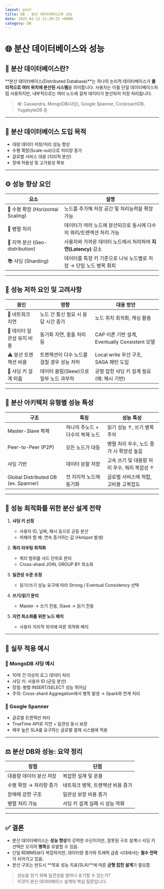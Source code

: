 ```yaml
---
layout: post
title: DB - 분산 데이터베이스와 성능
date: 2025-02-12 21:20:23 +0900
category: DB
---
```

# 🌐 분산 데이터베이스와 성능

## 📌 분산 데이터베이스란?

**분산 데이터베이스(Distributed Database)**는 하나의 논리적 데이터베이스가 **물리적으로 여러 위치에 분산된 시스템**을 의미합니다. 사용자는 이를 단일 데이터베이스처럼 사용하지만, 내부적으로는 여러 노드에 걸쳐 데이터가 분산되어 저장·처리됩니다.

> 예: Cassandra, MongoDB(샤딩), Google Spanner, CockroachDB, YugabyteDB 등

---

## 🎯 분산 데이터베이스 도입 목적

- 대량 데이터 저장/처리 성능 향상
- 수평 확장(Scale-out)으로 처리량 증가
- 글로벌 서비스 대응 (지리적 분산)
- 장애 허용성 및 고가용성 확보

---

## ⚙️ 성능 향상 요인

| 요소 | 설명 |
|------|------|
| 🔄 수평 확장 (Horizontal Scaling) | 노드를 추가해 저장 공간 및 처리능력을 확장 가능 |
| 🧠 병렬 처리 | 데이터가 여러 노드에 분산되므로 동시에 다수의 쿼리/트랜잭션 처리 가능 |
| 🧭 지역 분산 (Geo-distribution) | 사용자와 가까운 데이터 노드에서 처리하여 **지연(Latency)** 감소 |
| 📚 샤딩 (Sharding) | 데이터를 특정 키 기준으로 나눠 노드별로 저장 → 단일 노드 병목 회피 |

---

## 🔻 성능 저하 요인 및 고려사항

| 원인 | 영향 | 대응 방안 |
|------|-------|-------------|
| 📡 네트워크 지연 | 노드 간 통신 필요 시 응답 시간 증가 | 노드 위치 최적화, 캐싱 활용 |
| 🔁 데이터 일관성 유지 비용 | 동기화 지연, 충돌 처리 등 | CAP 이론 기반 설계, Eventually Consistent 모델 |
| ⚠️ 분산 트랜잭션 비용 | 트랜잭션이 다수 노드를 걸칠 경우 성능 저하 | Local write 우선 구조, SAGA 패턴 도입 |
| 🧩 샤딩 키 설계 미흡 | 데이터 쏠림(Skew)으로 일부 노드 과부하 | 균형 잡힌 샤딩 키 설계 필요 (예: 해시 기반) |

---

## 🧱 분산 아키텍처 유형별 성능 특성

| 구조 | 특징 | 성능 특성 |
|------|------|-----------|
| Master-Slave 복제 | 하나의 주노드 + 다수의 복제 노드 | 읽기 성능 ↑, 쓰기 병목 주의 |
| Peer-to-Peer (P2P) | 모든 노드가 대등 | 병렬 처리 우수, 노드 증가 시 확장성 높음 |
| 샤딩 기반 | 데이터 분할 저장 | 고속 쓰기 및 대용량 처리 우수, 쿼리 복잡성 ↑ |
| Global Distributed DB (ex. Spanner) | 전 지리적 노드에 동기화 | 글로벌 서비스에 적합, 고비용 고복잡도 |

---

## 🧮 성능 최적화를 위한 분산 설계 전략

1. **샤딩 키 선정**
   - 사용자 ID, 날짜, 해시 등으로 균등 분산
   - 피해야 할 예: 연속 증가하는 값 (Hotspot 발생)

2. **쿼리 라우팅 최적화**
   - 쿼리 범위를 샤드 단위로 분리
   - Cross-shard JOIN, GROUP BY 최소화

3. **일관성 수준 조정**
   - 읽기/쓰기 성능 요구에 따라 Strong / Eventual Consistency 선택

4. **쓰기/읽기 분리**
   - Master → 쓰기 전용, Slave → 읽기 전용

5. **지연 최소화를 위한 노드 배치**
   - 사용자 지리적 위치에 따른 최적화 배치

---

## 🔁 실무 적용 예시

### 📍 MongoDB 샤딩 예시
- 10억 건 이상의 로그 데이터 처리
- 샤딩 키: 사용자 ID (균등 분산)
- 장점: 병렬 INSERT/SELECT 성능 뛰어남
- 주의: Cross-shard Aggregation에서 병목 발생 → Spark와 연계 처리

### 📍 Google Spanner
- 글로벌 트랜잭션 처리
- TrueTime API로 지연 + 일관성 동시 보장
- 매우 높은 SLA를 요구하는 글로벌 결제 시스템에 적용

---

## ⚖️ 분산 DB와 성능: 요약 정리

| 장점 | 단점 |
|------|------|
| 대용량 데이터 분산 저장 | 복잡한 설계 및 운용 |
| 수평 확장 → 처리량 증가 | 네트워크 병목, 트랜잭션 비용 증가 |
| 장애에 강한 구조 | 일관성 보장 비용 증가 |
| 병렬 처리 가능 | 샤딩 키 설계 실패 시 성능 악화 |

---

## ✅ 결론

- 분산 데이터베이스는 **성능 향상**의 강력한 수단이지만, 잘못된 구조 설계나 샤딩 키 선택은 오히려 **병목**을 유발할 수 있음.
- 단일 RDBMS보다 복잡하지만, 데이터량 증가와 트래픽 급증 시대에서는 **필수 전략**이 되어가고 있음.
- 분산 구조는 반드시 **목표 성능 지표(SLA)**에 따른 **균형 잡힌 설계**가 필요함.

> 성능을 얻기 위해 일관성을 얼마나 포기할 수 있는가?  
> 이것이 분산 데이터베이스 설계의 핵심 질문입니다.